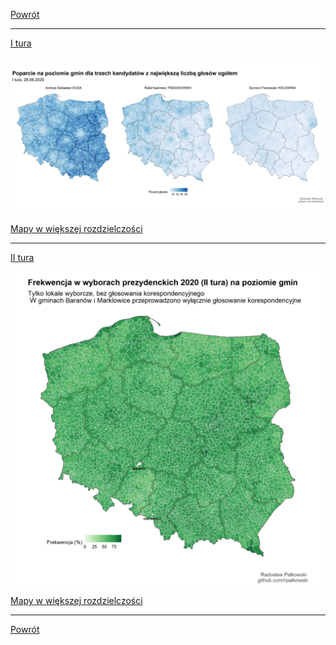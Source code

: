 [Powrót](././)

------------------------------------------------------------------------

[I tura](/I_tura)

<img src="plots/poparcie_proc_top3-1.png" style="display: block; margin: auto;" />

[Mapy w większej rozdzielczości](https://github.com/rpalkowski/wybory-2020/tree/master/I_tura)

------------------------------------------------------------------------

[II tura](/II_tura)

<img src="plots/frekwencja_mapa_II_tura-1.png" style="display: block; margin: auto;" />

[Mapy w większej rozdzielczości](https://github.com/rpalkowski/wybory-2020/tree/master/II_tura)

------------------------------------------------------------------------






[Powrót](./)